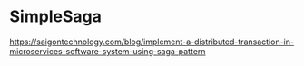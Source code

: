 # SimpleSaga

https://saigontechnology.com/blog/implement-a-distributed-transaction-in-microservices-software-system-using-saga-pattern
